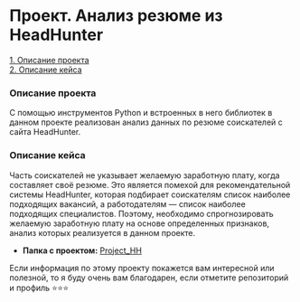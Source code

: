 # Проект. Анализ резюме из HeadHunter

[1. Описание проекта](.README.md#Описание-проекта)  
[2. Описание кейса](.README.md#Описание-кейса)  

### Описание проекта

С помощью инструментов Python и встроенных в него библиотек в данном проекте реализован анализ данных по резюме соискателей с сайта HeadHunter.

### Описание кейса

Часть соискателей не указывает желаемую заработную плату, когда составляет своё резюме. Это является помехой для рекомендательной системы HeadHunter, которая подбирает соискателям список наиболее подходящих вакансий, а работодателям — список наиболее подходящих специалистов. Поэтому, необходимо спрогнозировать желаемую заработную плату на основе определенных признаков, анализ которых реализуется в данном проекте.

- **Папка с проектом:** [Project_HH](Project_HH)

Если информация по этому проекту покажется вам интересной или полезной, то я буду очень вам благодарен, если отметите репозиторий и профиль ⭐️⭐️⭐️
